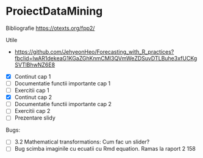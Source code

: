 # ProiectDataMining

Bibliografie https://otexts.org/fpp2/

Utile
- https://github.com/JehyeonHeo/Forecasting_with_R_practices?fbclid=IwAR1dekeaG1KGaZGhKnmCMI3QVmWeZDSuvDTLBuhe3xfUCKgSVTlBhwNZ6E8

- [x] Continut cap 1 
- [ ] Documentatie functii importante cap 1 
- [ ] Exercitii cap 1
- [X] Continut cap 2
- [ ] Documentatie functii importante cap 2
- [ ] Exercitii cap 2
- [ ] Prezentare slidy

Bugs:
- [ ] 3.2 Mathematical transformations: Cum fac un slider?
- [ ] Bug scimba imaginile cu ecuatii cu Rmd equation. Ramas la raport 2 158 